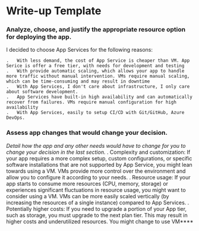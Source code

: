 # Write-up Template

### Analyze, choose, and justify the appropriate resource option for deploying the app.

I decided to choose App Services for the following reasons:

    .   With less demand, the cost of App Service is cheaper than VM. App Serice is offer a free tier, with needs for development and testing
    .   With provide automatic scaling, which allows your app to handle more traffic without manual intervention. VMs require manual scaling, which can be time-consuming and may result in downtime
    .   With App Services, I don't care about infrastructure, I only care about software development.
    .   App Services have built-in high availability and can automatically recover from failures. VMs require manual configuration for high availability
    .   With App Services, easily to setup CI/CD with Git/GitHub, Azure DevOps.
### Assess app changes that would change your decision.

*Detail how the app and any other needs would have to change for you to change your decision in the last section.* 
    .   Complexity and customization: If your app requires a more complex setup, custom configurations, or specific software installations that are not supported by App Service, you might lean towards using a VM. VMs provide more control over the environment and allow you to configure it according to your needs.
    .   Resource usage: If your app starts to consume more resources (CPU, memory, storage) or experiences significant fluctuations in resource usage, you might want to consider using a VM. VMs can be more easily scaled vertically (by increasing the resources of a single instance) compared to App Services.
    .   Potentially higher costs: If you need to upgrade a portion of your App tier, such as storage, you must upgrade to the next plan tier. This may result in higher costs and underutilized resources. You might change to use VM****
